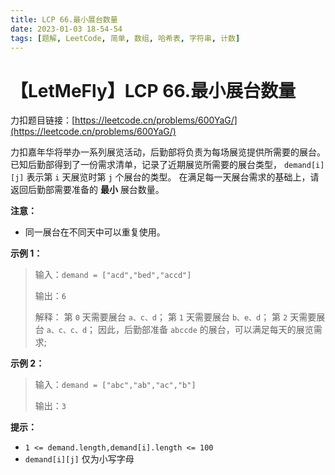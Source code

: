 ```yaml
---
title: LCP 66.最小展台数量
date: 2023-01-03 18-54-54
tags: [题解, LeetCode, 简单, 数组, 哈希表, 字符串, 计数]
---
```


# 【LetMeFly】LCP 66.最小展台数量

力扣题目链接：[https://leetcode.cn/problems/600YaG/](https://leetcode.cn/problems/600YaG/)

力扣嘉年华将举办一系列展览活动，后勤部将负责为每场展览提供所需要的展台。
已知后勤部得到了一份需求清单，记录了近期展览所需要的展台类型， `demand[i][j]` 表示第 `i` 天展览时第 `j` 个展台的类型。
在满足每一天展台需求的基础上，请返回后勤部需要准备的 **最小** 展台数量。

**注意：**
- 同一展台在不同天中可以重复使用。

**示例 1：**
>输入：`demand = ["acd","bed","accd"]`
>
>输出：`6`
>
>解释：
>第 `0` 天需要展台 `a、c、d`；
>第 `1` 天需要展台 `b、e、d`；
>第 `2` 天需要展台 `a、c、c、d`；
>因此，后勤部准备 `abccde` 的展台，可以满足每天的展览需求;

**示例 2：**
>输入：`demand = ["abc","ab","ac","b"]`
>
>输出：`3`


**提示：**
- `1 <= demand.length,demand[i].length <= 100`
- `demand[i][j]` 仅为小写字母

    